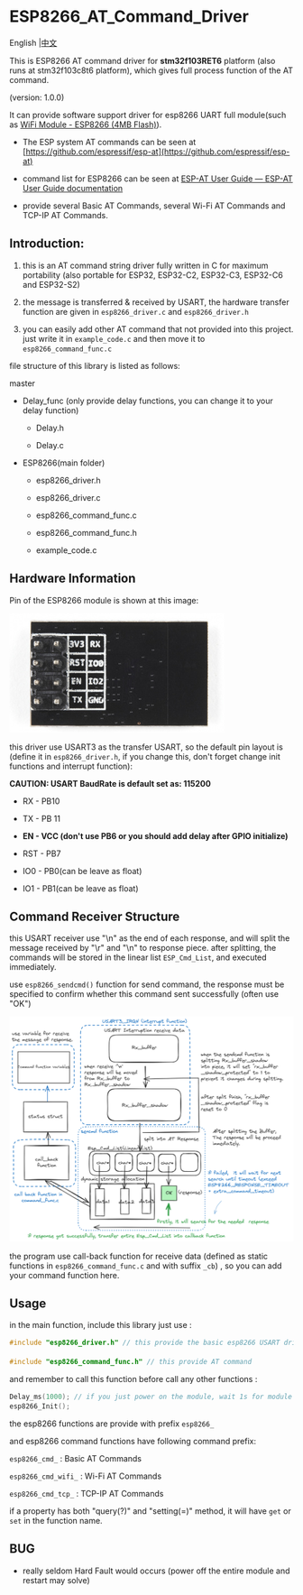 # ESP8266_AT_Command_Driver

English |[中文](README_zh.md)

This is  ESP8266 AT command driver for **stm32f103RET6** platform (also runs at stm32f103c8t6 platform), which gives full process function of the AT command. 

(version: 1.0.0) 

It can provide software support driver for esp8266 UART full module(such as [WiFi Module - ESP8266 (4MB Flash)](https://www.sparkfun.com/products/17146)).  

- The ESP system AT commands can  be seen at [https://github.com/espressif/esp-at](https://github.com/espressif/esp-at)

- command list for ESP8266 can be seen at [ESP-AT User Guide &mdash; ESP-AT User Guide documentation](https://docs.espressif.com/projects/esp-at/en/release-v2.2.0.0_esp8266/index.html)

- provide several Basic AT Commands, several  Wi-Fi AT Commands and TCP-IP AT Commands. 

## Introduction:

1. this is an AT command string driver fully written in C for maximum portability (also portable for ESP32, ESP32-C2, ESP32-C3, ESP32-C6 and ESP32-S2)  

2. the  message is transferred & received by USART, the hardware transfer function are given in `esp8266_driver.c` and `esp8266_driver.h`

3. you can easily add other AT command that not provided into this project. just write it in `example_code.c` and then move it to `esp8266_command_func.c` 

file structure of this library is listed as follows: 

master  

- Delay_func (only provide delay functions, you can change it to your delay function)   
  
  - Delay.h
  
  - Delay.c 

- ESP8266(main folder)
  
  - esp8266_driver.h  
  
  - esp8266_driver.c  
  
  - esp8266_command_func.c
  
  - esp8266_command_func.h 
  
  - example_code.c 

## Hardware Information

Pin of the ESP8266 module is shown at this image: 

![](attachments/2024-06-21-17-27-37-image.png)

this driver use USART3 as the transfer USART, so the default pin  layout is (define it in `esp8266_driver.h`, if you change this, don't forget change init functions and interrupt function): 

**CAUTION:  USART BaudRate is default set as: 115200**

- RX - PB10

- TX - PB 11 

- **EN - VCC (don't use PB6 or you should add delay after GPIO initialize)**

- RST - PB7 

- IO0 - PB0(can be leave as float) 

- IO1 - PB1(can be leave as float)

## Command Receiver Structure

this USART receiver use "\n" as the end of each response, and will split the message received by "\r" and "\n" to response piece. after splitting, the commands will be stored in the linear list `ESP_Cmd_List`,  and executed immediately.  

use `esp8266_sendcmd()` function for send command, the response must be specified to confirm whether this command sent successfully (often use "OK") 

![](attachments/2024-06-21-20-21-23-image.png)

the program use call-back function for receive data (defined as static functions in `esp8266_command_func.c` and with suffix `_cb`) , so you can add your command  function here. 

## Usage

in the main  function, include this library just use :  

```c
#include "esp8266_driver.h" // this provide the basic esp8266 USART driver

#include "esp8266_command_func.h" // this provide AT command
```

and remember to call  this function before call any  other functions :   

```c
Delay_ms(1000); // if you just power on the module, wait 1s for module init 
esp8266_Init();
```

the esp8266 functions are provide with prefix `esp8266_`  

and esp8266 command functions have following command prefix: 

`esp8266_cmd_`  :  Basic AT Commands 

`esp8266_cmd_wifi_` : Wi-Fi AT Commands 

`esp8266_cmd_tcp_` : TCP-IP AT Commands

if a property has both "query(?)" and "setting(=)" method, it will have `get` or `set` in the function name. 

## BUG

- really seldom Hard Fault would occurs (power off the entire module and restart may solve)
